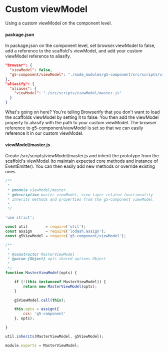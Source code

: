 # Custom viewModel

Using a custom viewModel on the component level.

#### package.json

In package.json on the component level, set browser.viewModel to false, add a reference to the scaffold's viewModel, and add your custom viewModel reference to aliasify.

```json
"browser": {
  "viewModel": false,
  "g5-component/viewModel": "./node_modules/g5-component/src/scripts/viewModel/master.js"
},
"aliasify": {
  "aliases": {
    "viewModel": "./src/scripts/viewModel/master.js"
  }
}
```

What's going on here? You're telling Browserify that you don't want to load the scaffolds viewModel by setting it to false. You then add the viewModel property to aliasify with the path to your custom viewModel. The browser reference to g5-component/viewModel is set so that we can easily reference it in our custom viewModel.

#### viewModel/master.js

Create /src/scripts/viewModel/master.js and inherit the prototype from the scaffold's viewModel (to maintain expected core methods and instance of EventEmitter). You can then easily add new methods or override existing ones.

```js
/**
 *
 * @module viewModel/master
 * @description master viewModel, view layer related functionality
 * inherits methods and properties from the g5-component viewModel
 *
 */

'use strict';

const util        = require('util');
const assign      = require('lodash.assign');
const g5ViewModel = require('g5-component/viewModel');

/**
 *
 * @constructor MasterViewModel
 * @param {Object} opts shared options Object
 *
 */
function MasterViewModel(opts) {

    if (!(this instanceof MasterViewModel)) {
        return new MasterViewModel(opts);
    }

    g5ViewModel.call(this);

    this.opts = assign({
        css: 'g5-component'
    }, opts);

}

util.inherits(MasterViewModel, g5ViewModel);

module.exports = MasterViewModel;
